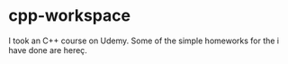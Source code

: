 # cpp-workspace
I took an C++ course on Udemy. Some of the simple homeworks for the i have done are hereç.
